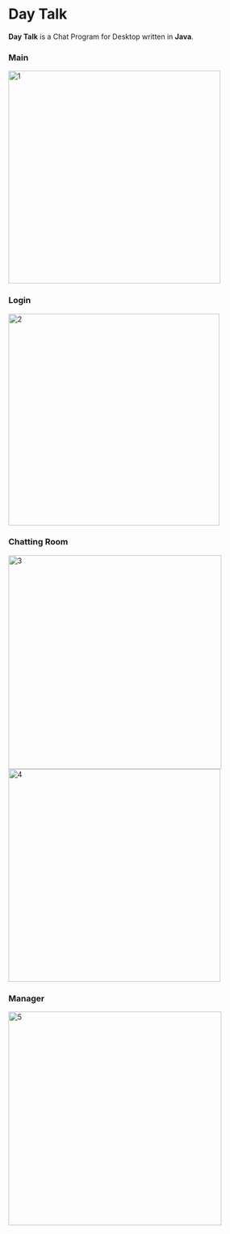 
# Day Talk

**Day Talk** is a Chat Program for Desktop written in **Java**.

### Main

<img width="420" alt="1" src="https://user-images.githubusercontent.com/60697742/73855389-5e61d780-4877-11ea-8bf6-81aa5c34875d.PNG">

### Login

<img width="418" alt="2" src="https://user-images.githubusercontent.com/60697742/73855437-70437a80-4877-11ea-84c9-8f5596bac0a3.PNG">

### Chatting Room

<img width="422" alt="3" src="https://user-images.githubusercontent.com/60697742/73855443-7174a780-4877-11ea-9eb4-2a6886168e77.PNG">

<img width="420" alt="4" src="https://user-images.githubusercontent.com/60697742/73855445-7174a780-4877-11ea-8c85-6dc39344d0f4.PNG">

### Manager

<img width="422" alt="5" src="https://user-images.githubusercontent.com/60697742/73855448-720d3e00-4877-11ea-9c63-bcc443a3c774.PNG">
